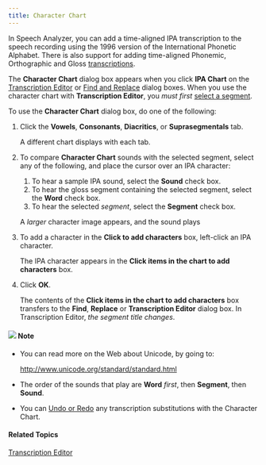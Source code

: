 ```yaml
---
title: Character Chart
---
```


In Speech Analyzer, you can add a time-aligned IPA transcription to the speech recording using the 1996 version of the International Phonetic Alphabet. There is also support for adding time-aligned Phonemic, Orthographic and Gloss [transcriptions](transcription/guidelines).

The **Character Chart** dialog box appears when you click **IPA Chart** on the [Transcription Editor](transcription/editor) or [Find and Replace](find) dialog boxes. When you use the character chart with **Transcription Editor**, you *must first* [select a segment](select-segment).

To use the **Character Chart** dialog box, do one of the following:

1. Click the **Vowels**, **Consonants**, **Diacritics**, or **Suprasegmentals** tab.

    A different chart displays with each tab.

1. To compare **Character Chart** sounds with the selected segment, select any of the following, and place the cursor over an IPA character:
   1. To hear a sample IPA sound, select the **Sound** check box.
   1. To hear the gloss segment containing the selected segment, select the **Word** check box.
   1. To hear the selected *segment*, select the **Segment** check box.

    A *larger* character image appears, and the sound plays

1. To add a character in the **Click to add characters** box, left-click an IPA character.

    The IPA character appears in the **Click items in the chart to add characters** box.

1. Click **OK**.

    The contents of the **Click items in the chart to add characters** box transfers to the **Find**, **Replace** or **Transcription Editor** dialog box. In Transcription Editor, *the segment title changes*.

#### ![](../../../images/001.png) **Note**
- You can read more on the Web about Unicode, by going to:

    <http://www.unicode.org/standard/standard.html>

- The order of the sounds that play are **Word** *first*, then **Segment**, then **Sound**.
- You can [Undo or Redo](undo-redo) any transcription substitutions with the Character Chart.

#### **Related Topics**
[Transcription Editor](transcription/editor)